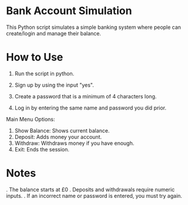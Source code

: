 # Bank Account Simulation

This Python script simulates a simple banking system where people can create/login and manage their balance.

# How to Use

1. Run the script in python.

2. Sign up by using the input "yes".

3. Create a password that is a minimum of 4 characters long.

4. Log in by entering the same name and password you did prior.

Main Menu Options:

1. Show Balance:  Shows current balance.
2. Deposit:  Adds money your account.
3. Withdraw:  Withdraws money if you have enough.
4. Exit:  Ends the session.

# Notes

. The balance starts at £0
. Deposits and withdrawals require numeric inputs.
. If an incorrect name or password is entered, you must try again.
